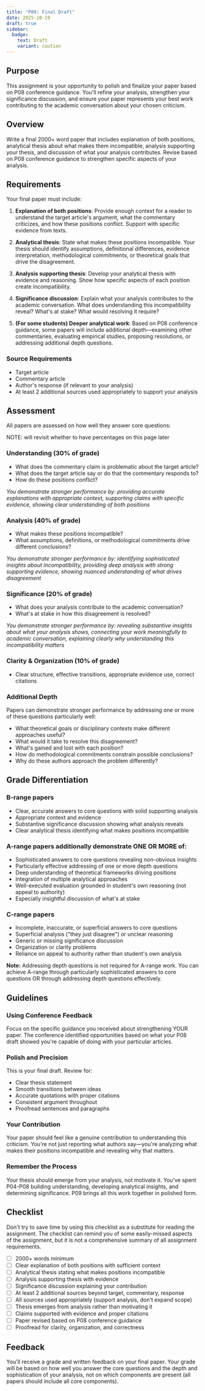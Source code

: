 ```yaml
---
title: "P09: Final Draft"
date: 2025-10-19
draft: true
sidebar:
  badge:
    text: Draft
    variant: caution
---
```


## Purpose

This assignment is your opportunity to polish and finalize your paper based on P08 conference guidance. You'll refine your analysis, strengthen your significance discussion, and ensure your paper represents your best work contributing to the academic conversation about your chosen criticism.

## Overview

Write a final 2000+ word paper that includes explanation of both positions, analytical thesis about what makes them incompatible, analysis supporting your thesis, and discussion of what your analysis contributes. Revise based on P08 conference guidance to strengthen specific aspects of your analysis.

## Requirements

Your final paper must include:

1. **Explanation of both positions**: Provide enough context for a reader to understand the target article's argument, what the commentary criticizes, and how these positions conflict. Support with specific evidence from texts.

2. **Analytical thesis**: State what makes these positions incompatible. Your thesis should identify assumptions, definitional differences, evidence interpretation, methodological commitments, or theoretical goals that drive the disagreement.

3. **Analysis supporting thesis**: Develop your analytical thesis with evidence and reasoning. Show how specific aspects of each position create incompatibility.

4. **Significance discussion**: Explain what your analysis contributes to the academic conversation. What does understanding this incompatibility reveal? What's at stake? What would resolving it require?

5. **(For some students) Deeper analytical work**: Based on P08 conference guidance, some papers will include additional depth—examining other commentaries, evaluating empirical studies, proposing resolutions, or addressing additional depth questions.

### Source Requirements

- Target article
- Commentary article
- Author's response (if relevant to your analysis)
- At least 2 additional sources used appropriately to support your analysis

## Assessment

All papers are assessed on how well they answer core questions:

NOTE: will revisit whether to have percentages on this page later

### Understanding (30% of grade)
- What does the commentary claim is problematic about the target article?
- What does the target article say or do that the commentary responds to?
- How do these positions conflict?

*You demonstrate stronger performance by: providing accurate explanations with appropriate context, supporting claims with specific evidence, showing clear understanding of both positions*

### Analysis (40% of grade)
- What makes these positions incompatible?
- What assumptions, definitions, or methodological commitments drive different conclusions?

*You demonstrate stronger performance by: identifying sophisticated insights about incompatibility, providing deep analysis with strong supporting evidence, showing nuanced understanding of what drives disagreement*

### Significance (20% of grade)
- What does your analysis contribute to the academic conversation?
- What's at stake in how this disagreement is resolved?

*You demonstrate stronger performance by: revealing substantive insights about what your analysis shows, connecting your work meaningfully to academic conversation, explaining clearly why understanding this incompatibility matters*

### Clarity & Organization (10% of grade)
- Clear structure, effective transitions, appropriate evidence use, correct citations

### Additional Depth

Papers can demonstrate stronger performance by addressing one or more of these questions particularly well:
- What theoretical goals or disciplinary contexts make different approaches useful?
- What would it take to resolve this disagreement?
- What's gained and lost with each position?
- How do methodological commitments constrain possible conclusions?
- Why do these authors approach the problem differently?

## Grade Differentiation

### B-range papers
- Clear, accurate answers to core questions with solid supporting analysis
- Appropriate context and evidence
- Substantive significance discussion showing what analysis reveals
- Clear analytical thesis identifying what makes positions incompatible

### A-range papers additionally demonstrate ONE OR MORE of:
- Sophisticated answers to core questions revealing non-obvious insights
- Particularly effective addressing of one or more depth questions
- Deep understanding of theoretical frameworks driving positions
- Integration of multiple analytical approaches
- Well-executed evaluation grounded in student's own reasoning (not appeal to authority)
- Especially insightful discussion of what's at stake

### C-range papers
- Incomplete, inaccurate, or superficial answers to core questions
- Superficial analysis ("they just disagree") or unclear reasoning
- Generic or missing significance discussion
- Organization or clarity problems
- Reliance on appeal to authority rather than student's own analysis

**Note:** Addressing depth questions is not required for A-range work. You can achieve A-range through particularly sophisticated answers to core questions OR through addressing depth questions effectively.

## Guidelines

### Using Conference Feedback

Focus on the specific guidance you received about strengthening YOUR paper. The conference identified opportunities based on what your P08 draft showed you're capable of doing with your particular articles.

### Polish and Precision

This is your final draft. Review for:
- Clear thesis statement
- Smooth transitions between ideas
- Accurate quotations with proper citations
- Consistent argument throughout
- Proofread sentences and paragraphs

### Your Contribution

Your paper should feel like a genuine contribution to understanding this criticism. You're not just reporting what authors say—you're analyzing what makes their positions incompatible and revealing why that matters.

### Remember the Process

Your thesis should emerge from your analysis, not motivate it. You've spent P04-P08 building understanding, developing analytical insights, and determining significance. P09 brings all this work together in polished form.

## Checklist

Don't try to save time by using this checklist as a substitute for reading the assignment. The checklist can remind you of some easily-missed aspects of the assignment, but it is not a comprehensive summary of all assignment requirements.

- [ ] 2000+ words minimum
- [ ] Clear explanation of both positions with sufficient context
- [ ] Analytical thesis stating what makes positions incompatible
- [ ] Analysis supporting thesis with evidence
- [ ] Significance discussion explaining your contribution
- [ ] At least 2 additional sources beyond target, commentary, response
- [ ] All sources used appropriately (support analysis, don't expand scope)
- [ ] Thesis emerges from analysis rather than motivating it
- [ ] Claims supported with evidence and proper citations
- [ ] Paper revised based on P08 conference guidance
- [ ] Proofread for clarity, organization, and correctness

## Feedback

You'll receive a grade and written feedback on your final paper. Your grade will be based on how well you answer the core questions and the depth and sophistication of your analysis, not on which components are present (all papers should include all core components).
